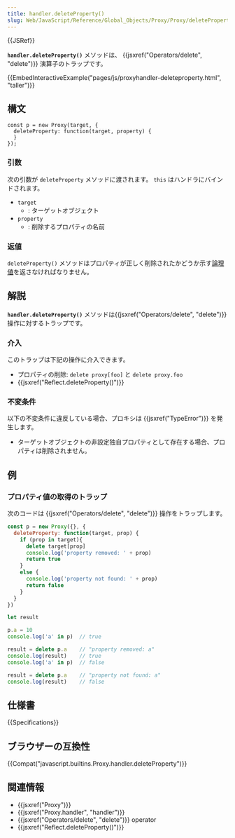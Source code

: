 ```yaml
---
title: handler.deleteProperty()
slug: Web/JavaScript/Reference/Global_Objects/Proxy/Proxy/deleteProperty
---
```


{{JSRef}}

**`handler.deleteProperty()`** メソッドは、 {{jsxref("Operators/delete", "delete")}} 演算子のトラップです。

{{EmbedInteractiveExample("pages/js/proxyhandler-deleteproperty.html", "taller")}}

## 構文

```
const p = new Proxy(target, {
  deleteProperty: function(target, property) {
  }
});
```

### 引数

次の引数が `deleteProperty` メソッドに渡されます。 `this` はハンドラにバインドされます。

- `target`
  - : ターゲットオブジェクト
- `property`
  - : 削除するプロパティの名前

### 返値

`deleteProperty()` メソッドはプロパティが正しく削除されたかどうか示す[論理値](/ja/docs/Web/JavaScript/Data_structures#論理型)を返さなければなりません。

## 解説

**`handler.deleteProperty()`** メソッドは{{jsxref("Operators/delete", "delete")}}操作に対するトラップです。

### 介入

このトラップは下記の操作に介入できます。

- プロパティの削除: `delete proxy[foo]` と `delete proxy.foo`
- {{jsxref("Reflect.deleteProperty()")}}

### 不変条件

以下の不変条件に違反している場合、プロキシは {{jsxref("TypeError")}} を発生します。

- ターゲットオブジェクトの非設定独自プロパティとして存在する場合、プロパティは削除されません。

## 例

### プロパティ値の取得のトラップ

次のコードは {{jsxref("Operators/delete", "delete")}} 操作をトラップします。

```js
const p = new Proxy({}, {
  deleteProperty: function(target, prop) {
    if (prop in target){
      delete target[prop]
      console.log('property removed: ' + prop)
      return true
    }
    else {
      console.log('property not found: ' + prop)
      return false
    }
  }
})

let result

p.a = 10
console.log('a' in p)  // true

result = delete p.a    // "property removed: a"
console.log(result)    // true
console.log('a' in p)  // false

result = delete p.a    // "property not found: a"
console.log(result)    // false
```

## 仕様書

{{Specifications}}

## ブラウザーの互換性

{{Compat("javascript.builtins.Proxy.handler.deleteProperty")}}

## 関連情報

- {{jsxref("Proxy")}}
- {{jsxref("Proxy.handler", "handler")}}
- {{jsxref("Operators/delete", "delete")}} operator
- {{jsxref("Reflect.deleteProperty()")}}
